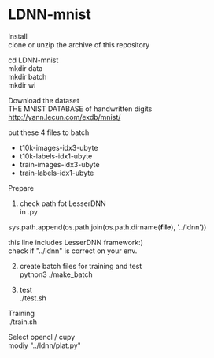 # LDNN-mnist


Install  
clone or unzip the archive of this repository  
  
cd LDNN-mnist  
mkdir data  
mkdir batch  
mkdir wi  
  
  
Download the dataset  
THE MNIST DATABASE of handwritten digits  
http://yann.lecun.com/exdb/mnist/  
  
put these 4 files to batch  
- t10k-images-idx3-ubyte  
- t10k-labels-idx1-ubyte  	
- train-images-idx3-ubyte  	
- train-labels-idx1-ubyte  
  
  
Prepare  
1. check path fot LesserDNN  
in .py  
  
sys.path.append(os.path.join(os.path.dirname(__file__), '../ldnn'))  
  
this line includes LesserDNN framework:)  
check if "../ldnn" is correct on your env.  
  
2. create batch files for training and test  
python3 ./make_batch  
  
  
3. test  
./test.sh  
  
Training  
./train.sh  
  
  
Select opencl / cupy  
modiy "../ldnn/plat.py"  




